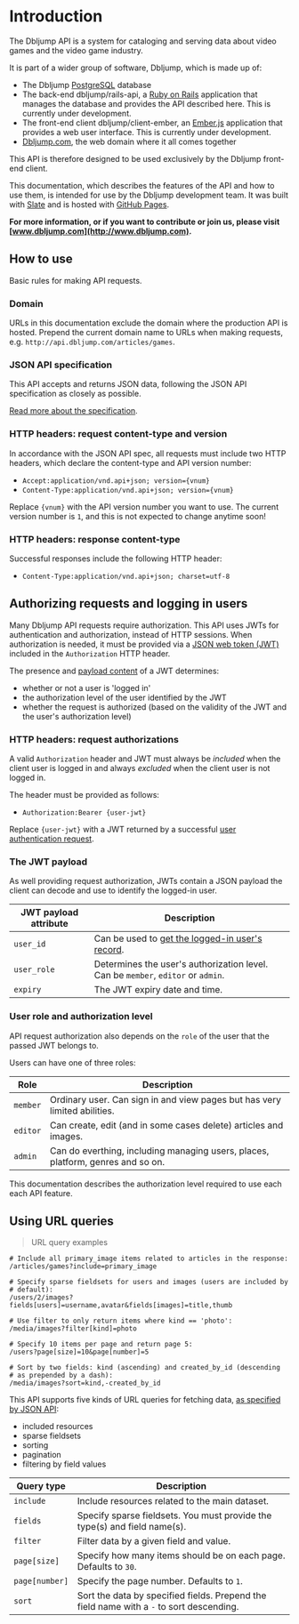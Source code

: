 # Introduction

The Dbljump API is a system for cataloging and serving data about video games and the video game industry.

It is part of a wider group of software, Dbljump, which is made up of:

* The Dbljump [PostgreSQL](https://www.postgresql.org) database
* The back-end dbljump/rails-api, a [Ruby on Rails](http://rubyonrails.org) application that manages the database and provides the API described here. This is currently under development.
* The front-end client dbljump/client-ember, an [Ember.js](https://www.emberjs.com) application that provides a web user interface. This is currently under development.
* [Dbljump.com](http://www.dbljump.com), the web domain where it all comes together

This API is therefore designed to be used exclusively by the Dbljump front-end client.

This documentation, which describes the features of the API and how to use them, is intended for use by the Dbljump development team. It was built with [Slate](https://github.com/lord/slate) and is hosted with [GitHub Pages](https://pages.github.com).

**For more information, or if you want to contribute or join us, please visit [www.dbljump.com](http://www.dbljump.com).**

## How to use

Basic rules for making API requests.

### Domain

URLs in this documentation exclude the domain where the production API is hosted. Prepend the current domain name to URLs when making requests, e.g. `http://api.dbljump.com/articles/games`.

### JSON API specification

This API accepts and returns JSON data, following the JSON API specification as closely as possible.

[Read more about the specification](http://jsonapi.org).

### HTTP headers: request content-type and version

In accordance with the JSON API spec, all requests must include two HTTP headers, which declare the content-type and API version number:

* `Accept:application/vnd.api+json; version={vnum}`
* `Content-Type:application/vnd.api+json; version={vnum}`

Replace `{vnum}` with the API version number you want to use. The current version number is `1`, and this is not expected to change anytime soon!

### HTTP headers: response content-type

Successful responses include the following HTTP header:

* `Content-Type:application/vnd.api+json; charset=utf-8`

## Authorizing requests and logging in users

Many Dbljump API requests require authorization. This API uses JWTs for authentication and authorization, instead of HTTP sessions. When authorization is needed, it must be provided via a [JSON web token (JWT)](https://jwt.io) included in the `Authorization` HTTP header.

The presence and [payload content](#the-jwt-payload) of a JWT determines:

* whether or not a user is 'logged in'
* the authorization level of the user identified by the JWT
* whether the request is authorized (based on the validity of the JWT and the user's authorization level)

### HTTP headers: request authorizations

A valid `Authorization` header and JWT must always be _included_ when the client user is logged in and always _excluded_ when the client user is not logged in.

The header must be provided as follows:

* `Authorization:Bearer {user-jwt}`

Replace `{user-jwt}` with a JWT returned by a successful [user authentication request](#users-authentications).

### The JWT payload

As well providing request authorization, JWTs contain a JSON payload the client can decode and use to identify the logged-in user.

JWT payload attribute | Description
--------------------- | -----------
`user_id` | Can be used to [get the logged-in user's record](#get-single-user).
`user_role` | Determines the user's authorization level. Can be `member`, `editor` or `admin`.
`expiry` | The JWT expiry date and time.

### User role and authorization level

API request authorization also depends on the `role` of the user that the passed JWT belongs to.

Users can have one of three roles:

Role                | Description
------------------- | -----------
`member`            | Ordinary user. Can sign in and view pages but has very limited abilities.
`editor`            | Can create, edit (and in some cases delete) articles and images.
`admin`             | Can do everthing, including managing users, places, platform, genres and so on.

This documentation describes the authorization level required to use each each API feature.

## Using URL queries

> URL query examples

```
# Include all primary_image items related to articles in the response:
/articles/games?include=primary_image

# Specify sparse fieldsets for users and images (users are included by
# default):
/users/2/images?fields[users]=username,avatar&fields[images]=title,thumb

# Use filter to only return items where kind == 'photo':
/media/images?filter[kind]=photo

# Specify 10 items per page and return page 5:
/users?page[size]=10&page[number]=5

# Sort by two fields: kind (ascending) and created_by_id (descending
# as prepended by a dash):
/media/images?sort=kind,-created_by_id
```

This API supports five kinds of URL queries for fetching data, [as specified by JSON API](http://jsonapi.org/format/#fetching):

* included resources
* sparse fieldsets
* sorting
* pagination
* filtering by field values

Query type     | Description
-------------- | -----------
`include`      | Include resources related to the main dataset.
`fields`       | Specify sparse fieldsets. You must provide the type(s) and field name(s).
`filter`       | Filter data by a given field and value.
`page[size]`   | Specify how many items should be on each page. Defaults to `30`.
`page[number]` | Specify the page number. Defaults to `1`.
`sort`         | Sort the data by specified fields. Prepend the field name with a `-` to sort descending.
